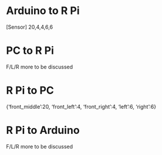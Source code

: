 # Arduino to R Pi
[Sensor] 20,4,4,6,6

# PC to R Pi
F/L/R
more to be discussed

# R Pi to PC
{‘front_middle’:20, ‘front_left’:4, ‘front_right’:4, ‘left’:6, ‘right’:6}

# R Pi to Arduino
F/L/R
more to be discussed